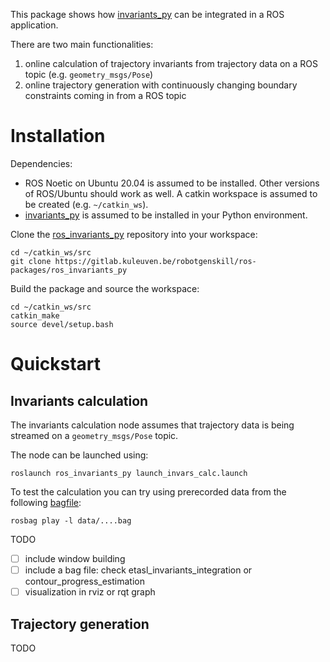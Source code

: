 This package shows how [invariants_py](https://github.com/trajectory-invariants/invariants_py) can be integrated in a ROS application. 

There are two main functionalities:

1. online calculation of trajectory invariants from trajectory data on a ROS topic (e.g. `geometry_msgs/Pose`)
1. online trajectory generation with continuously changing boundary constraints coming in from a ROS topic

# Installation

Dependencies:
- ROS Noetic on Ubuntu 20.04 is assumed to be installed. Other versions of ROS/Ubuntu should work as well. A catkin workspace is assumed to be created (e.g. `~/catkin_ws`).
- [invariants_py](https://github.com/trajectory-invariants/invariants_py) is assumed to be installed in your Python environment.

Clone the [ros_invariants_py](https://gitlab.kuleuven.be/robotgenskill/ros-packages/ros_invariants_py) repository into your workspace:
```shell
cd ~/catkin_ws/src
git clone https://gitlab.kuleuven.be/robotgenskill/ros-packages/ros_invariants_py
```

Build the package and source the workspace:
```shell
cd ~/catkin_ws/src
catkin_make
source devel/setup.bash
```

# Quickstart

## Invariants calculation

The invariants calculation node assumes that trajectory data is being streamed on a `geometry_msgs/Pose` topic.

The node can be launched using:

```shell
roslaunch ros_invariants_py launch_invars_calc.launch
```

To test the calculation you can try using prerecorded data from the following [bagfile](https://wiki.ros.org/rosbag):

```shell
rosbag play -l data/....bag
```

TODO
- [ ] include window building
- [ ] include a bag file: check etasl_invariants_integration or contour_progress_estimation
- [ ] visualization in rviz or rqt graph

## Trajectory generation

TODO
